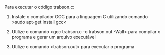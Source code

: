 Para executar o código trabson.c:

1) Instale o compilador GCC para a linguagem C utilizando comando >sudo apt-get install gcc<

2) Utilize o comando >gcc trabson.c -o trabson.out -Wall< para compilar o programa e gerar um arquivo executável

3) Utilize o comando >trabson.out< para executar o programa

